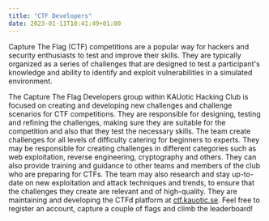 ```yaml
---
title: "CTF Developers"
date: 2023-01-11T10:41:49+01:00
---
```

Capture The Flag (CTF) competitions are a popular way for hackers and security enthusiasts to test and improve their skills. They are typically organized as a series of challenges that are designed to test a participant's knowledge and ability to identify and exploit vulnerabilities in a simulated environment.

The Capture The Flag Developers group within KAUotic Hacking Club is focused on creating and developing new challenges and challenge scenarios for CTF competitions. They are responsible for designing, testing and refining the challenges, making sure they are suitable for the competition and also that they test the necessary skills. The team create challenges for all levels of difficulty catering for beginners to experts. They may be responsible for creating challenges in different categories such as web exploitation, reverse engineering, cryptography and others. They can also provide training and guidance to other teams and members of the club who are preparing for CTFs. The team may also research and stay up-to-date on new exploitation and attack techniques and trends, to ensure that the challenges they create are relevant and of high-quality. They are maintaining and developing the CTFd platform at [ctf.kauotic.se](https://ctf.kauotic.se). Feel free to register an account, capture a couple of flags and climb the leaderboard!
